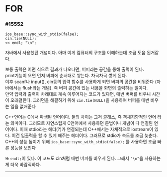 # FOR

### #15552
```(c++)
ios_base::sync_with_stdio(false);
cin.tie(NULL);
<< endl; "\n";
```
자바에서 사용했던 개념이다. 아마 이게 컴퓨터의 구조를 이해하는데 조금 도움 된거같다.

보통 출력은 어떤 식으로 결과가 나오나면, 버퍼라는 공간을 통해 출력이 된다.<br>
print기능이 오면 먼저 버퍼에 순서대로 쌓는다. 차곡차곡 쌓게 된다. <br>
이후 scanf나 input(), cin등의 입력 함수를 사용하게 되면 버퍼의 공간을 비워준다 (자바에서는 flush라는 개념). 즉 버퍼 공간에 있는 내용을 화면의 출력하는 일이다. <br>
만약 입력과 출력이 차례대로 계속 이루어지는 코드가 있다면, 매번 버퍼를 비우니 시간이 오래걸린다. 그러면을 해결하기 위해 `cin.tie(NULL)`을 사용하여 버퍼를 매번 비우는 일을 없애준다

C++언어는 C에서 파생된 언어이다. 둘의 차이는 그저 클래스, 즉 객체지향적인 언어 라는 의미이다. 그러므로 자연스럽게 C언어에서 사용하던 문법이나 개념이 다 연결된 언어이다. 이때 stdio라는 헤더(?)가 연결되는데 C++에서는 자체적으로 iostream이 있다. 이건 입출력을 할 수 있게 해주는 헤더이다. 그러므로 stdio가 속도를 조금 늦춘다. C++의 성능 높이기 위해 `ios_base::sync_with_stdio(false);` 를 사용하면 조금 빠른 성능을 보인다

또 `endl;`이 있다. 이 코드도 cin처럼 매번 버퍼를 비우게 된다. 그래서 `"\n"`을 사용하는게 더욱 바람직하다.
<hr>
